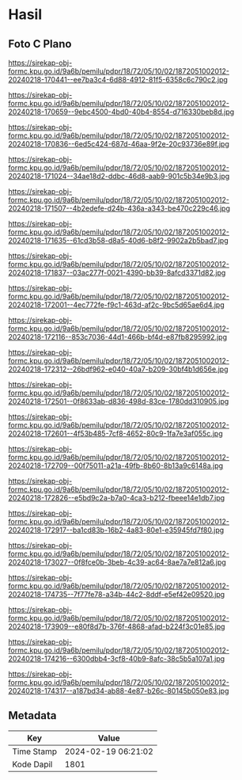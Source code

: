 # Hasil

## Foto C Plano

https://sirekap-obj-formc.kpu.go.id/9a6b/pemilu/pdpr/18/72/05/10/02/1872051002012-20240218-170441--ee7ba3c4-6d88-4912-81f5-6358c6c790c2.jpg

https://sirekap-obj-formc.kpu.go.id/9a6b/pemilu/pdpr/18/72/05/10/02/1872051002012-20240218-170659--9ebc4500-4bd0-40b4-8554-d716330beb8d.jpg

https://sirekap-obj-formc.kpu.go.id/9a6b/pemilu/pdpr/18/72/05/10/02/1872051002012-20240218-170836--6ed5c424-687d-46aa-9f2e-20c93736e89f.jpg

https://sirekap-obj-formc.kpu.go.id/9a6b/pemilu/pdpr/18/72/05/10/02/1872051002012-20240218-171024--34ae18d2-ddbc-46d8-aab9-901c5b34e9b3.jpg

https://sirekap-obj-formc.kpu.go.id/9a6b/pemilu/pdpr/18/72/05/10/02/1872051002012-20240218-171507--4b2edefe-d24b-436a-a343-be470c229c46.jpg

https://sirekap-obj-formc.kpu.go.id/9a6b/pemilu/pdpr/18/72/05/10/02/1872051002012-20240218-171635--61cd3b58-d8a5-40d6-b8f2-9902a2b5bad7.jpg

https://sirekap-obj-formc.kpu.go.id/9a6b/pemilu/pdpr/18/72/05/10/02/1872051002012-20240218-171837--03ac277f-0021-4390-bb39-8afcd3371d82.jpg

https://sirekap-obj-formc.kpu.go.id/9a6b/pemilu/pdpr/18/72/05/10/02/1872051002012-20240218-172001--4ec772fe-f9c1-463d-af2c-9bc5d65ae6d4.jpg

https://sirekap-obj-formc.kpu.go.id/9a6b/pemilu/pdpr/18/72/05/10/02/1872051002012-20240218-172116--853c7036-44d1-466b-bf4d-e87fb8295992.jpg

https://sirekap-obj-formc.kpu.go.id/9a6b/pemilu/pdpr/18/72/05/10/02/1872051002012-20240218-172312--26bdf962-e040-40a7-b209-30bf4b1d656e.jpg

https://sirekap-obj-formc.kpu.go.id/9a6b/pemilu/pdpr/18/72/05/10/02/1872051002012-20240218-172501--0f8633ab-d836-498d-83ce-1780dd310905.jpg

https://sirekap-obj-formc.kpu.go.id/9a6b/pemilu/pdpr/18/72/05/10/02/1872051002012-20240218-172601--4f53b485-7cf8-4652-80c9-1fa7e3af055c.jpg

https://sirekap-obj-formc.kpu.go.id/9a6b/pemilu/pdpr/18/72/05/10/02/1872051002012-20240218-172709--00f75011-a21a-49fb-8b60-8b13a9c6148a.jpg

https://sirekap-obj-formc.kpu.go.id/9a6b/pemilu/pdpr/18/72/05/10/02/1872051002012-20240218-172826--e5bd9c2a-b7a0-4ca3-b212-fbeee14e1db7.jpg

https://sirekap-obj-formc.kpu.go.id/9a6b/pemilu/pdpr/18/72/05/10/02/1872051002012-20240218-172917--ba1cd83b-16b2-4a83-80e1-e35945fd7f80.jpg

https://sirekap-obj-formc.kpu.go.id/9a6b/pemilu/pdpr/18/72/05/10/02/1872051002012-20240218-173027--0f8fce0b-3beb-4c39-ac64-8ae7a7e812a6.jpg

https://sirekap-obj-formc.kpu.go.id/9a6b/pemilu/pdpr/18/72/05/10/02/1872051002012-20240218-174735--7f77fe78-a34b-44c2-8ddf-e5ef42e09520.jpg

https://sirekap-obj-formc.kpu.go.id/9a6b/pemilu/pdpr/18/72/05/10/02/1872051002012-20240218-173909--e80f8d7b-376f-4868-afad-b224f3c01e85.jpg

https://sirekap-obj-formc.kpu.go.id/9a6b/pemilu/pdpr/18/72/05/10/02/1872051002012-20240218-174216--6300dbb4-3cf8-40b9-8afc-38c5b5a107a1.jpg

https://sirekap-obj-formc.kpu.go.id/9a6b/pemilu/pdpr/18/72/05/10/02/1872051002012-20240218-174317--a187bd34-ab88-4e87-b26c-80145b050e83.jpg


## Metadata

| Key        | Value               |
| ---------- | ------------------- |
| Time Stamp | 2024-02-19 06:21:02 |
| Kode Dapil | 1801                |



